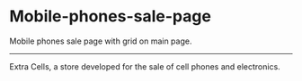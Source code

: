 # Mobile-phones-sale-page
Mobile phones sale page with grid on main page.
<hr>
Extra Cells, a store developed for the sale of cell phones and electronics.
